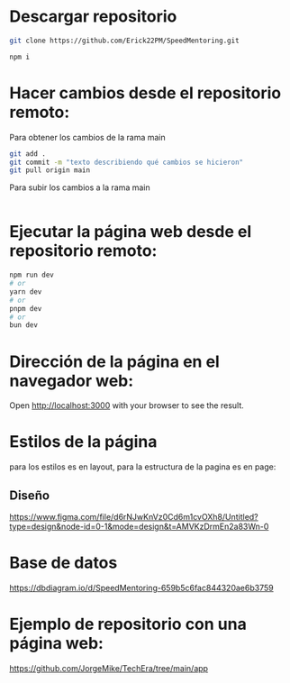 # Descargar repositorio
```bash
git clone https://github.com/Erick22PM/SpeedMentoring.git

npm i
```

# Hacer cambios desde el repositorio remoto:
Para obtener los cambios de la rama main
```bash
git add .
git commit -m "texto describiendo qué cambios se hicieron"
git pull origin main
```

Para subir los cambios a la rama main
```bashgit push origin main
```

# Ejecutar la página web desde el repositorio remoto:

```bash
npm run dev
# or
yarn dev
# or
pnpm dev
# or
bun dev
```

# Dirección de la página en el navegador web:
Open [http://localhost:3000](http://localhost:3000) with your browser to see the result.


# Estilos de la página
para los estilos es en layout, para la estructura de la pagina es en page:

## Diseño
https://www.figma.com/file/d6rNJwKnVz0Cd6m1cvOXh8/Untitled?type=design&node-id=0-1&mode=design&t=AMVKzDrmEn2a83Wn-0

# Base de datos
https://dbdiagram.io/d/SpeedMentoring-659b5c6fac844320ae6b3759


# Ejemplo de repositorio con una página web:
https://github.com/JorgeMike/TechEra/tree/main/app
